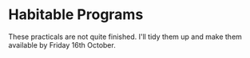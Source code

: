# Habitable Programs

These practicals are not quite finished. I'll tidy them up and make them available by Friday 16th October.
